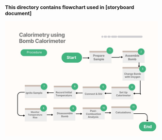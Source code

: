 ### This directory contains flowchart used in [storyboard document]

![image alt](https://github.com/deveducode/Calorimetry-using-Bomb-Calorimeter-EdusimVirtual-RECK-/blob/7c98137aef3ca71004999c72580c82eb43ac1f74/storyboard/flowchart/flowchart.jpg)
